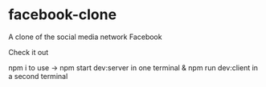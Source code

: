 # facebook-clone
A clone of the social media network Facebook

Check it out

npm i to use -> 
npm start dev:server in one terminal
&
npm run dev:client in a second terminal

